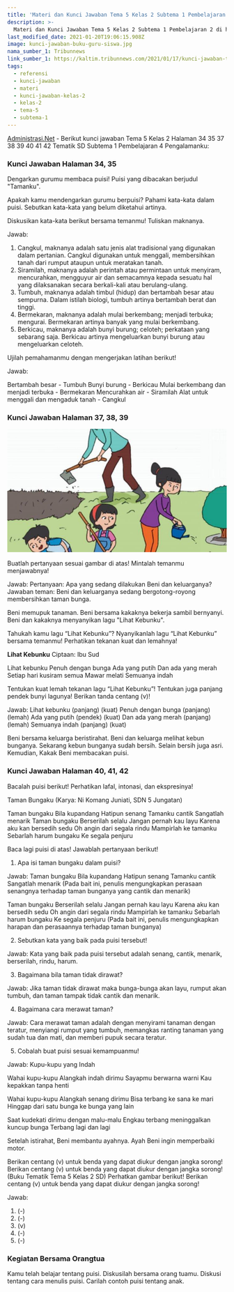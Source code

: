 ```yaml
---
title: 'Materi dan Kunci Jawaban Tema 5 Kelas 2 Subtema 1 Pembelajaran 2'
description: >-
  Materi dan Kunci Jawaban Tema 5 Kelas 2 Subtema 1 Pembelajaran 2 di halaman 34 35 37 38 39 40 41 42 Tematik SD Subtema 1 Pembelajaran 4 Pengalamanku Revisi 2017.
last_modified_date: 2021-01-20T19:06:15.908Z
image: kunci-jawaban-buku-guru-siswa.jpg
nama_sumber_1: Tribunnews
link_sumber_1: https://kaltim.tribunnews.com/2021/01/17/kunci-jawaban-tema-5-kelas-2-halaman-42-34-35-37-38-39-40-41-buku-tematik-subtema-1-pengalamanku?page=all.
tags:
  - referensi
  - kunci-jawaban
  - materi
  - kunci-jawaban-kelas-2
  - kelas-2
  - tema-5
  - subtema-1
---
```


[Administrasi.Net](https://administrasi.net "Administrasi.Net") - Berikut kunci jawaban Tema 5 Kelas 2 Halaman 34 35 37 38 39 40 41 42 Tematik SD Subtema 1 Pembelajaran 4 Pengalamanku:

### Kunci Jawaban Halaman 34, 35

Dengarkan gurumu membaca puisi! Puisi yang dibacakan berjudul "Tamanku".

Apakah kamu mendengarkan gurumu berpuisi? Pahami kata-kata dalam puisi. Sebutkan kata-kata yang belum diketahui artinya.

Diskusikan kata-kata berikut bersama temanmu! Tuliskan maknanya.

Jawab:

1. Cangkul, maknanya adalah satu jenis alat tradisional yang digunakan dalam pertanian. Cangkul digunakan untuk menggali, membersihkan tanah dari rumput ataupun untuk meratakan tanah.
2. Siramilah, maknanya adalah perintah atau permintaan untuk menyiram, mencurahkan, mengguyur air dan semacamnya kepada sesuatu hal yang dilaksanakan secara berkali-kali atau berulang-ulang.
3. Tumbuh, maknanya adalah timbul (hidup) dan bertambah besar atau sempurna. Dalam istilah biologi, tumbuh artinya bertambah berat dan tinggi.
4. Bermekaran, maknanya adalah mulai berkembang; menjadi terbuka; mengurai. Bermekaran artinya banyak yang mulai berkembang.
5. Berkicau, maknanya adalah bunyi burung; celoteh; perkataan yang sebarang saja. Berkicau artinya mengeluarkan bunyi burung atau mengeluarkan celoteh.

Ujilah pemahamanmu dengan mengerjakan latihan berikut!

Jawab:

Bertambah besar - Tumbuh
Bunyi burung - Berkicau
Mulai berkembang dan menjadi terbuka - Bermekaran
Mencurahkan air - Siramilah
Alat untuk menggali dan mengaduk tanah - Cangkul

### Kunci Jawaban Halaman 37, 38, 39

![Kunci jawaban halaman 37, 38,39](/img/ayah-mengajak-ibu-kakak-dan-beni-gotong-royong.jpg "Kunci jawaban halaman 37, 38,39")

Buatlah pertanyaan sesuai gambar di atas! Mintalah temanmu menjawabnya!

Jawab:
Pertanyaan: Apa yang sedang dilakukan Beni dan keluarganya?
Jawaban teman: Beni dan keluarganya sedang bergotong-royong membersihkan taman bunga.

Beni memupuk tanaman.
Beni bersama kakaknya bekerja sambil bernyanyi. Beni dan kakaknya menyanyikan lagu "Lihat Kebunku".

Tahukah kamu lagu “Lihat Kebunku”? Nyanyikanlah lagu “Lihat Kebunku” bersama temanmu! Perhatikan tekanan kuat dan lemahnya!

**Lihat Kebunku**
Ciptaan: Ibu Sud

Lihat kebunku
Penuh dengan bunga
Ada yang putih
Dan ada yang merah
Setiap hari kusiram semua
Mawar melati
Semuanya indah

Tentukan kuat lemah tekanan lagu “Lihat Kebunku”!
Tentukan juga panjang pendek bunyi lagunya! Berikan tanda centang (v)!

Jawab:
Lihat kebunku (panjang) (kuat)
Penuh dengan bunga (panjang) (lemah)
Ada yang putih (pendek) (kuat)
Dan ada yang merah (panjang) (lemah)
Semuanya indah (panjang) (kuat)

Beni bersama keluarga beristirahat.
Beni dan keluarga melihat kebun bunganya.
Sekarang kebun bunganya sudah bersih. Selain bersih juga asri.
Kemudian, Kakak Beni membacakan puisi.

### Kunci Jawaban Halaman 40, 41, 42

Bacalah puisi berikut! Perhatikan lafal, intonasi, dan ekspresinya!

Taman Bungaku
(Karya: Ni Komang Juniati, SDN 5 Jungatan)

Taman bungaku
Bila kupandang
Hatipun senang
Tamanku cantik
Sangatlah menarik
Taman bungaku
Berserilah selalu
Jangan pernah kau layu
Karena aku kan bersedih sedu
Oh angin dari segala rindu
Mampirlah ke tamanku
Sebarlah harum bungaku
Ke segala penjuru

Baca lagi puisi di atas!
Jawablah pertanyaan berikut!

1) Apa isi taman bungaku dalam puisi?

Jawab:
Taman bungaku
Bila kupandang
Hatipun senang
Tamanku cantik
Sangatlah menarik
(Pada bait ini, penulis mengungkapkan perasaan senangnya terhadap taman bunganya yang cantik dan menarik)

Taman bungaku
Berserilah selalu
Jangan pernah kau layu
Karena aku kan bersedih sedu
Oh angin dari segala rindu
Mampirlah ke tamanku
Sebarlah harum bungaku
Ke segala penjuru
(Pada bait ini, penulis mengungkapkan harapan dan perasaannya terhadap taman bunganya)

2) Sebutkan kata yang baik pada puisi tersebut!

Jawab:
Kata yang baik pada puisi tersebut adalah senang, cantik, menarik, berserilah, rindu, harum.

3) Bagaimana bila taman tidak dirawat?

Jawab:
Jika taman tidak dirawat maka bunga-bunga akan layu, rumput akan tumbuh, dan taman tampak tidak cantik dan menarik.

4) Bagaimana cara merawat taman?

Jawab:
Cara merawat taman adalah dengan menyirami tanaman dengan teratur, menyiangi rumput yang tumbuh, memangkas ranting tanaman yang sudah tua dan mati, dan memberi pupuk secara teratur.

5) Cobalah buat puisi sesuai kemampuanmu!

Jawab:
Kupu-kupu yang Indah

Wahai kupu-kupu
Alangkah indah dirimu
Sayapmu berwarna warni
Kau kepakkan tanpa henti

Wahai kupu-kupu
Alangkah senang dirimu
Bisa terbang ke sana ke mari
Hinggap dari satu bunga ke bunga yang lain

Saat kudekati dirimu dengan malu-malu
Engkau terbang meninggalkan kuncup bunga
Terbang lagi dan lagi

Setelah istirahat, Beni membantu ayahnya.
Ayah Beni ingin memperbaiki motor.

Berikan centang (v) untuk benda yang dapat diukur dengan jangka sorong!
Berikan centang (v) untuk benda yang dapat diukur dengan jangka sorong! (Buku Tematik Tema 5 Kelas 2 SD)
Perhatkan gambar berikut!
Berikan centang (v) untuk benda yang dapat diukur dengan jangka sorong!

Jawab:
1. (-)
2. (-)
3. (v)
4. (-)
5. (-)


### Kegiatan Bersama Orangtua

Kamu telah belajar tentang puisi.
Diskusilah bersama orang tuamu. Diskusi tentang cara menulis puisi.
Carilah contoh puisi tentang anak.